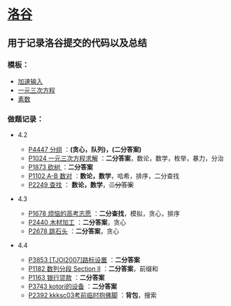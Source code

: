 # [**洛谷**](https://www.luogu.com.cn)
## 用于记录洛谷提交的代码以及总结

### 模板：

+ [加速输入]()
+ [一元三次方程]()
+ [素数]()



### 做题记录：

* 4.2
   * [P4447 分组](https://github.com/sunyz1028/luogucode/blob/master/2020.04.02/P4447%20%E5%88%86%E7%BB%84.md) ：**(贪心，队列)，(二分答案)**
   * [P1024 一元三次方程求解](https://www.luogu.com.cn/problem/P1024) ：**二分答案**，数论，数学，枚举，暴力，分治
   * [P1873 砍树 ](https://www.luogu.com.cn/problem/P1873) ：**二分答案**
   * [P1102 A-B 数对](https://www.luogu.com.cn/problem/P1102) ：**数论，数学**，哈希，排序，二分查找
   * [P2249 查找](https://www.luogu.com.cn/problem/P2249) ： **数论，数学**，~~二分答案~~
* 4.3
   * [P1678 烦恼的高考志愿](https://github.com/sunyz1028/luogucode/blob/master/2020.04.03/P1678%20%E7%83%A6%E6%81%BC%E7%9A%84%E9%AB%98%E8%80%83%E5%BF%97%E6%84%BF.md) ：**二分查找**，模拟，贪心，排序
   * [P2440 木材加工](https://github.com/sunyz1028/luogucode/blob/master/2020.04.03/P2440%20%E6%9C%A8%E6%9D%90%E5%8A%A0%E5%B7%A5.md) ：**二分答案**，贪心
   * [P2678 跳石头](https://github.com/sunyz1028/luogucode/blob/master/2020.04.03/P2678%20%E8%B7%B3%E7%9F%B3%E5%A4%B4.md) ：**二分答案**，贪心

* 4.4
  + [P3853 [TJOI2007]路标设置](https://github.com/sunyz1028/luogucode/blob/master/2020.04.04/P3853%20%5BTJOI2007%5D%E8%B7%AF%E6%A0%87%E8%AE%BE%E7%BD%AE.md) ：**二分答案**
  + [P1182 数列分段 Section II](https://github.com/sunyz1028/luogucode/blob/master/2020.04.04/P1182%20%E6%95%B0%E5%88%97%E5%88%86%E6%AE%B5%20Section%20II.md) ：**二分答案**，前缀和
  + [P1163 银行贷款](https://github.com/sunyz1028/luogucode/blob/master/2020.04.04/P1163%20%E9%93%B6%E8%A1%8C%E8%B4%B7%E6%AC%BE.md) ：**二分答案**
  + [P3743 kotori的设备](https://github.com/sunyz1028/luogucode/blob/master/2020.04.04/P3743%20kotori%E7%9A%84%E8%AE%BE%E5%A4%87.md) ：**二分答案**
  + [P2392 kkksc03考前临时抱佛脚]() ：**背包**，搜索

